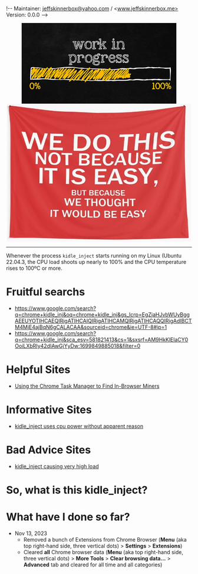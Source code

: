 !--
Maintainer:   <jeffskinnerbox@yahoo.com> / <www.jeffskinnerbox.me>
Version:      0.0.0
-->


<div align="center">
<img src="https://raw.githubusercontent.com/jeffskinnerbox/blog/main/content/images/banners-bkgrds/work-in-progress.jpg" title="These materials require additional work and are not ready for general use." align="center" width=420px height=219px>
</div>

<div align="center">
<img src="https://raw.githubusercontent.com/jeffskinnerbox/blog/main/content/images/banners-bkgrds/we-do-this-not-because-it-is-easy.jpg" title="U.S. President John F. Kennedy said this in his moon speech at Rice University in Houston, Texas, on September 12, 1962:

 We choose to go to the moon.  We choose to go to the moon in this decade and do the other things, not because they are easy, but because they are hard, because that goal will serve to organize and measure the best of our energies and skills, because that challenge is one that we are willing to accept, one we are unwilling to postpone, and one which we intend to win, and the others, too." align="center" width=500px height=375px>
</div>


-----





Whenever the process `kidle_inject` starts running on my Linux (Ubuntu 22.04.3,
the CPU load shoots up nearly to 100% and the CPU temperature rises to 100ºC or more.

# Fruitful searchs

* <https://www.google.com/search?q=chrome+kidle_inj&oq=chrome+kidle_inj&gs_lcrp=EgZjaHJvbWUyBggAEEUYOTIHCAEQIRigATIHCAIQIRigATIHCAMQIRigATIHCAQQIRigAdIBCTM4MjE4ajBqN6gCALACAA&sourceid=chrome&ie=UTF-8#ip=1>
* <https://www.google.com/search?q=chrome+kidle_inj&sca_esv=581821413&cs=1&sxsrf=AM9HkKlElaCY0OoiLXbRIy42dIAwGjYyDw:1699849885018&filter=0>

# Helpful Sites

* [Using the Chrome Task Manager to Find In-Browser Miners](https://www.bleepingcomputer.com/news/security/using-the-chrome-task-manager-to-find-in-browser-miners/)

# Informative Sites

* [kidle_inject uses cpu power without apparent reason](https://askubuntu.com/questions/482307/kidle-inject-uses-cpu-power-without-apparent-reason)

# Bad Advice Sites

* [kidle_inject causing very high load](https://askubuntu.com/questions/584636/kidle-inject-causing-very-high-load)

# So, what is this kidle_inject?


# What have I done so far?

* Nov 13, 2023
  * Removed a bunch of Extensions from Chrome Browser (**Menu** (aka top right-hand side, three vertical dots) > **Settings** >  **Extensions**)
  * Cleared **all** Chrome browser data (**Menu** (aka top right-hand side, three vertical dots) > **More Tools** >  **Clear browsing data...** > **Advanced** tab and cleared for all time and all categories)

